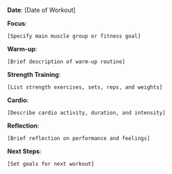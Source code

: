 **Date**: [Date of Workout]

**Focus**:

    [Specify main muscle group or fitness goal]

**Warm-up**:

    [Brief description of warm-up routine]

**Strength Training**:

    [List strength exercises, sets, reps, and weights]

**Cardio**:

    [Describe cardio activity, duration, and intensity]

**Reflection**:

    [Brief reflection on performance and feelings]

**Next Steps**:

    [Set goals for next workout]
